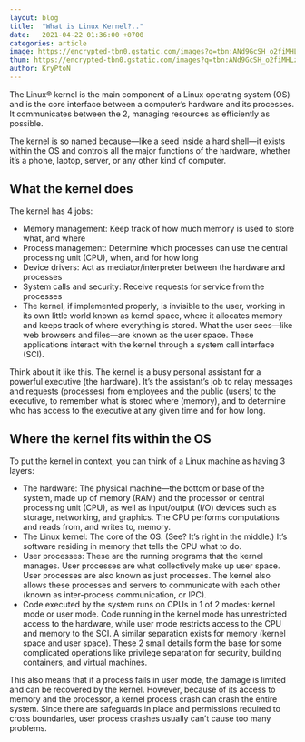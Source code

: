 ```yaml
---
layout: blog
title:  "What is Linux Kernel?.."
date:   2021-04-22 01:36:00 +0700
categories: article
image: https://encrypted-tbn0.gstatic.com/images?q=tbn:ANd9GcSH_o2fiMHLzxyL2M24nx3aRpAU0SwmatgZ0w&usqp=CAU
thum: https://encrypted-tbn0.gstatic.com/images?q=tbn:ANd9GcSH_o2fiMHLzxyL2M24nx3aRpAU0SwmatgZ0w&usqp=CAU
author: KryPtoN
---
```


The Linux® kernel is the main component of a Linux operating system (OS) and is the core interface between a computer’s hardware and its processes. It communicates between the 2, managing resources as efficiently as possible.

The kernel is so named because—like a seed inside a hard shell—it exists within the OS and controls all the major functions of the hardware, whether it’s a phone, laptop, server, or any other kind of computer.

## What the kernel does
The kernel has 4 jobs:

- Memory management: Keep track of how much memory is used to store what, and where
- Process management: Determine which processes can use the central processing unit (CPU), when, and for how long
- Device drivers: Act as mediator/interpreter between the hardware and processes
- System calls and security: Receive requests for service from the processes
- The kernel, if implemented properly, is invisible to the user, working in its own little world known as kernel space, where it allocates memory and keeps track of where everything is stored. What the user sees—like web browsers and files—are known as the user space. These applications interact with the kernel through a system call interface (SCI).

Think about it like this. The kernel is a busy personal assistant for a powerful executive (the hardware). It’s the assistant’s job to relay messages and requests (processes) from employees and the public (users) to the executive, to remember what is stored where (memory), and to determine who has access to the executive at any given time and for how long.

## Where the kernel fits within the OS
To put the kernel in context, you can think of a Linux machine as having 3 layers:

- The hardware: The physical machine—the bottom or base of the system, made up of memory (RAM) and the processor or central processing unit (CPU), as well as input/output (I/O) devices such as storage, networking, and graphics. The CPU performs computations and reads from, and writes to, memory.
- The Linux kernel: The core of the OS. (See? It’s right in the middle.) It’s software residing in memory that tells the CPU what to do.
- User processes: These are the running programs that the kernel manages. User processes are what collectively make up user space. User processes are also known as just processes. The kernel also allows these processes and servers to communicate with each other (known as inter-process communication, or IPC).
- Code executed by the system runs on CPUs in 1 of 2 modes: kernel mode or user mode. Code running in the kernel mode has unrestricted access to the hardware, while user mode restricts access to the CPU and memory to the SCI. A similar separation exists for memory (kernel space and user space). These 2 small details form the base for some complicated operations like privilege separation for security, building containers, and virtual machines.

This also means that if a process fails in user mode, the damage is limited and can be recovered by the kernel. However, because of its access to memory and the processor, a kernel process crash can crash the entire system. Since there are safeguards in place and permissions required to cross boundaries, user process crashes usually can’t cause too many problems.

